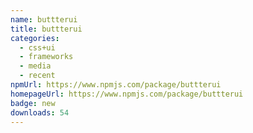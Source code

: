 ```yaml
---
name: buttterui
title: buttterui
categories:
  - css+ui
  - frameworks
  - media
  - recent
npmUrl: https://www.npmjs.com/package/buttterui
homepageUrl: https://www.npmjs.com/package/buttterui
badge: new
downloads: 54
---
```


